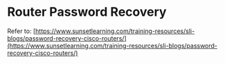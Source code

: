 # Router Password Recovery

Refer to:
[https://www.sunsetlearning.com/training-resources/sli-blogs/password-recovery-cisco-routers/](https://www.sunsetlearning.com/training-resources/sli-blogs/password-recovery-cisco-routers/)
